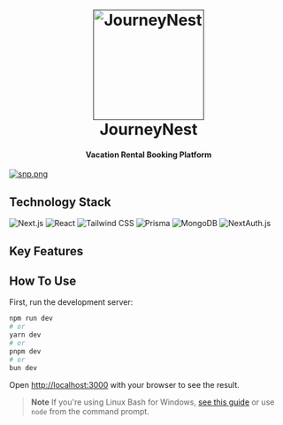 <h1 align="center">
  <br>
  <a href=""><img src="https://i.postimg.cc/tTGXjdX9/4.png" alt="JourneyNest" width="200"></a>
  <br>
JourneyNest
  <br>
</h1>

<h4 align="center">Vacation Rental Booking Platform </h4>

[![snp.png](https://i.postimg.cc/g0nwJKFR/snp.png)](https://postimg.cc/VSPsZnNL)

## Technology Stack

![Next.js](https://img.shields.io/badge/Next.js-000000?style=for-the-badge&logo=next.js&logoColor=white) ![React](https://img.shields.io/badge/React-20232A?style=for-the-badge&logo=react&logoColor=61DAFB) ![Tailwind CSS](https://img.shields.io/badge/Tailwind_CSS-38B2AC?style=for-the-badge&logo=tailwind-css&logoColor=white) ![Prisma](https://img.shields.io/badge/Prisma-2D3748?style=for-the-badge&logo=prisma&logoColor=white) ![MongoDB](https://img.shields.io/badge/MongoDB-4EA94B?style=for-the-badge&logo=mongodb&logoColor=white) ![NextAuth.js](https://img.shields.io/badge/NextAuth.js-FFFFFF?style=for-the-badge&logo=next.js&logoColor=000000)


## Key Features



## How To Use
First, run the development server:

```bash
npm run dev
# or
yarn dev
# or
pnpm dev
# or
bun dev
```

Open [http://localhost:3000](http://localhost:3000) with your browser to see the result.

> **Note**
> If you're using Linux Bash for Windows, [see this guide](https://www.howtogeek.com/261575/how-to-run-graphical-linux-desktop-applications-from-windows-10s-bash-shell/) or use `node` from the command prompt.






